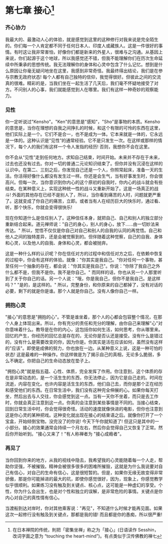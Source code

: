 # 第七章 接心[^1]

### 齐心协力

我最大的、最激动人心的体验，就是感觉到这里的这种修行对我来说是完全陌生的。你们每一个人肯定都不同于任何日本人、印度人或藏族人。这是一件很好的事情。有时这让我非常害怕，好像你们都是新来的外星人，很难与之沟通。从基因上来说，你们起源于这个地球，所以我感觉还不错，但我不能理解你们在历次生命延续中所秉承的思想传统。我无法理解你的身体和心灵中包含了什么记忆。想到是什么原因让你毫无疑问地坐在这里，我感到非常奇怪。我最终得出结论，我们是在参与宗教无政府状态! 每个人都有自己独特的信仰，我觉得很好。但彼此之间的交流真的很难。精彩的是，当我们坐在一起生活了几天后，我们毫不怀疑地接受了对方。不问别人的心事，我们就能感觉到人在哪里。我们有这样一种奇妙的观察能力。

### 见性
你一定听说过"Kensho"。"Ken"的意思是"感知"，"Sho"是事物的本质。Kensho的意思是，当你在理想的自我之间挣扎的时候，和这个有限的可怜的东西在这里，他们实际上是一个。它们不是合一，也不是成为一体。它本来就是一体的，它永远是一体的。这种认识是“见性”的通常经验。它不是只发生一次。在这样或那样的情况下，每个人的我们有这样一个令人发指的经历! 否则，我想你不会在这里。

你不会从“见性”走到任何地方。求知自己结束，时间开始。未来并不存在于未来，过去也还没有过去。你对一切的普通二元论知识结束了。但你并没有沉浸在这样的认识中。在第二、三刻之后，你发现自己还是一个人，你照常起床，准备一天的生活。你活得好像什么都没有发生过一样。你还是会生气，当有好事发生时，你会很高兴。但每一次，当你意识到你内心的这个原初的自我时，你内心的战斗就会有些结束。在某种意义上，实现这种统一性的战斗又重新开始了。这是一场真正的战斗! 外面的其他存在已经不是别人了，所以，当你看到痛苦的人时，问题就更严重了。这就变成了你自己的痛苦，立即。或者当有人在经历巨大的快乐时，通过看、听，那个快乐，你就会变得很快乐!

现在你知道什么是信任别人了。这种信任本身，就把自己、自己和别人的独立部分重新结合起来。道元禅师说："自己的身心，别人的身心，放下......由一切妙法来传达。" 所以，觉悟不仅仅是你自己对自己和别人的自我的认同的再觉悟。自己和他人之间的独特差异，还是会被觉察到的。但伴随着这种觉察，自己的自我、身体和心灵，以及他人的自我、身体和心灵，都会被抛弃。

这是一种什么样的认识呢？你在信任对方的过程中和信任对方之后，在依赖中恢复的过程中，你会有这样的体验。就像："你其实是我自己。"你对任何一个事物，甚至任何一个抽象的存在，都会说："你其实是我自己"。你说："你除了我自己之外什么都不是，但我不是你。我不是你自己。" 而同样的话，你也从另一个人那里听到了关于你自己的话。另一个人说："哦，你是我自己，但你不是我自己。是这样吗？" "是的，是这样的。" 所以，完整身份，和你原来的自己都掉了，没有对话的必要，剩下的就是你是谁。那个人就是你自己。没有人像你自己一样。

### 拥抱心灵
"接心"的意思是"拥抱的心"。不管是谁坐着，那个人的心都会包容整个情况，在那个人身上体现出来。所以，你有充分的责任和充分的理解，由你自己来理解"心"对你意味着什么。教导是在你的内心，这包括你如何生活，如何思考，你从哪里来。回忆的产生，你经历的回忆总是存在的，无论你是否认还是接受。没有什么是错过的，没有什么是需要改变的你，因为你是。你其实是活在应该如何，虽然没有这样的"应该"。即使是成佛的努力，你也放在一边。从某种意义上说，这是一种可怕的状态! 这是最难的一种操作。你这样做是为了揭示自己的真相，无论多么脆弱，多么不确定。你把自己的生命动态放在垫子上。

"拥抱心灵"就是指五蕴、心性、体质，完全发挥了作用。你注意到，这个体质的存在是非常动态的，是一个活生生的东西，你无法停止，因为它是自己走的。时间在流逝，内容在变化。也许内容是活生生的东西，他们自己去，而你是那个正在经历和感受他们的东西。在日常生活中，我们没有这种完全伸展的心。如果你每天打坐，然后出去与人交往，你会感觉到这一点。当有一天你不坐着，而只是去工作时，你就会真正注意到这一点。你真的会注意到某些事情是不同的。当接心结束，回到日常生活中时，你会觉得很奇怪。活动的速度就像快进的电影，但你也注意到这是你心灵的某种把戏。这种变化就出现在接心的结束语之后。就像你打开了一个宝盒，开始倾倒宝物。没完没了的你说! 今天下午你就知道了! 但这只是其中的一小部分。接心的效果通常会持续一个月左右，然后你会觉得自己又恢复了正常。然后你开始听到。"接心又来了！"有人称禅者为 "接心成瘾者"。

### 再见了
当你回到你来的地方，从我的视线中隐去，我希望我的心灵能随着每一个人走，帮助你坚强，不被摧毁。精神会被很多很多的困难所摧毁，这就是为什么我说要对自己有信心，对自己的生命有信心，这是很短暂的。但是，如果你无缘无故变得非常骄傲，那是你可能掉进的最大的坑，即使你感觉很好，因为，现象上，你感觉教学似乎很顺利。如果练习没有触及到关键点、核心点，这可能是一种虚幻的享受。个性，你为什么会出生，也是对个性和独立的误解，是非常危险的事情。关键点是你内心对自己的真性情有信心。

当渡船到达对岸时，你对其他乘客说："再见"，不知道什么时候才能再见面。如果这次一起修行没有触及到关键点，那都是我的错! 而且都是你的愚痴，所以很严重!

[^1]: 在日本禅院的传统，則把「密集坐禅」称之为「接心」(日语读作 Sesshin，改词字面之意为 “touching the heart-mind”)。有点类似于汉传佛教的禅七